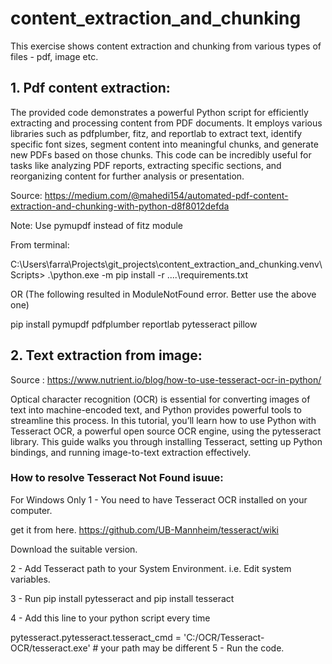 # content_extraction_and_chunking
This exercise shows content extraction and chunking from various types of files - pdf, image etc.

## 1. Pdf content extraction:

The provided code demonstrates a powerful Python script for efficiently extracting and processing content from PDF documents. It employs various libraries such as pdfplumber, fitz, and reportlab to extract text, identify specific font sizes, segment content into meaningful chunks, and generate new PDFs based on those chunks. This code can be incredibly useful for tasks like analyzing PDF reports, extracting specific sections, and reorganizing content for further analysis or presentation.

Source: https://medium.com/@mahedi154/automated-pdf-content-extraction-and-chunking-with-python-d8f8012defda

Note: Use pymupdf instead of fitz module

From terminal:

 C:\Users\farra\Projects\git_projects\content_extraction_and_chunking\.venv\Scripts> .\python.exe -m pip install -r ..\..\requirements.txt

 OR (The following resulted in ModuleNotFound error. Better use the above one)

pip install pymupdf pdfplumber reportlab pytesseract pillow

## 2. Text extraction from image:

Source : https://www.nutrient.io/blog/how-to-use-tesseract-ocr-in-python/

Optical character recognition (OCR) is essential for converting images of text into machine-encoded text, and Python provides powerful tools to streamline this process. In this tutorial, you’ll learn how to use Python with Tesseract OCR, a powerful open source OCR engine, using the pytesseract library. This guide walks you through installing Tesseract, setting up Python bindings, and running image-to-text extraction effectively. 


### How to resolve Tesseract Not Found isuue:

For Windows Only
1 - You need to have Tesseract OCR installed on your computer.

get it from here. https://github.com/UB-Mannheim/tesseract/wiki

Download the suitable version.

2 - Add Tesseract path to your System Environment. i.e. Edit system variables.

3 - Run pip install pytesseract and pip install tesseract

4 - Add this line to your python script every time

pytesseract.pytesseract.tesseract_cmd = 'C:/OCR/Tesseract-OCR/tesseract.exe'  # your path may be different
5 - Run the code.
